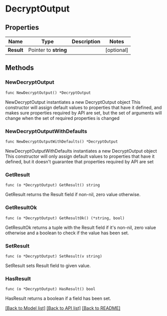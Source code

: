 # DecryptOutput

## Properties

Name | Type | Description | Notes
------------ | ------------- | ------------- | -------------
**Result** | Pointer to **string** |  | [optional] 

## Methods

### NewDecryptOutput

`func NewDecryptOutput() *DecryptOutput`

NewDecryptOutput instantiates a new DecryptOutput object
This constructor will assign default values to properties that have it defined,
and makes sure properties required by API are set, but the set of arguments
will change when the set of required properties is changed

### NewDecryptOutputWithDefaults

`func NewDecryptOutputWithDefaults() *DecryptOutput`

NewDecryptOutputWithDefaults instantiates a new DecryptOutput object
This constructor will only assign default values to properties that have it defined,
but it doesn't guarantee that properties required by API are set

### GetResult

`func (o *DecryptOutput) GetResult() string`

GetResult returns the Result field if non-nil, zero value otherwise.

### GetResultOk

`func (o *DecryptOutput) GetResultOk() (*string, bool)`

GetResultOk returns a tuple with the Result field if it's non-nil, zero value otherwise
and a boolean to check if the value has been set.

### SetResult

`func (o *DecryptOutput) SetResult(v string)`

SetResult sets Result field to given value.

### HasResult

`func (o *DecryptOutput) HasResult() bool`

HasResult returns a boolean if a field has been set.


[[Back to Model list]](../README.md#documentation-for-models) [[Back to API list]](../README.md#documentation-for-api-endpoints) [[Back to README]](../README.md)


